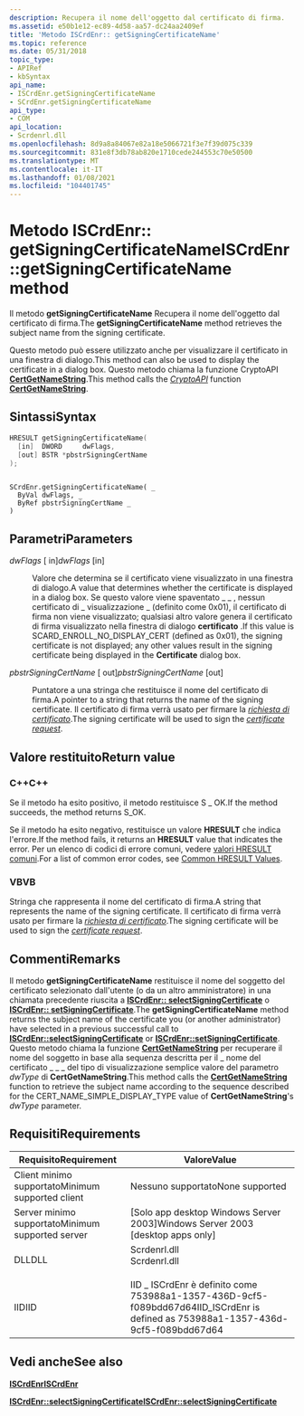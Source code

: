 ```yaml
---
description: Recupera il nome dell'oggetto dal certificato di firma.
ms.assetid: e50b1e12-ec89-4d58-aa57-dc24aa2409ef
title: 'Metodo ISCrdEnr:: getSigningCertificateName'
ms.topic: reference
ms.date: 05/31/2018
topic_type:
- APIRef
- kbSyntax
api_name:
- ISCrdEnr.getSigningCertificateName
- SCrdEnr.getSigningCertificateName
api_type:
- COM
api_location:
- Scrdenrl.dll
ms.openlocfilehash: 8d9a8a84067e82a18e5066721f3e7f39d075c339
ms.sourcegitcommit: 831e8f3db78ab820e1710cede244553c70e50500
ms.translationtype: MT
ms.contentlocale: it-IT
ms.lasthandoff: 01/08/2021
ms.locfileid: "104401745"
---
```

# <a name="iscrdenrgetsigningcertificatename-method"></a><span data-ttu-id="fff30-103">Metodo ISCrdEnr:: getSigningCertificateName</span><span class="sxs-lookup"><span data-stu-id="fff30-103">ISCrdEnr::getSigningCertificateName method</span></span>

<span data-ttu-id="fff30-104">Il metodo **getSigningCertificateName** Recupera il nome dell'oggetto dal certificato di firma.</span><span class="sxs-lookup"><span data-stu-id="fff30-104">The **getSigningCertificateName** method retrieves the subject name from the signing certificate.</span></span>

<span data-ttu-id="fff30-105">Questo metodo può essere utilizzato anche per visualizzare il certificato in una finestra di dialogo.</span><span class="sxs-lookup"><span data-stu-id="fff30-105">This method can also be used to display the certificate in a dialog box.</span></span> <span data-ttu-id="fff30-106">Questo metodo chiama la [](../secgloss/c-gly.md) funzione CryptoAPI [**CertGetNameString**](/windows/desktop/api/Wincrypt/nf-wincrypt-certgetnamestringa).</span><span class="sxs-lookup"><span data-stu-id="fff30-106">This method calls the [*CryptoAPI*](../secgloss/c-gly.md) function [**CertGetNameString**](/windows/desktop/api/Wincrypt/nf-wincrypt-certgetnamestringa).</span></span>

## <a name="syntax"></a><span data-ttu-id="fff30-107">Sintassi</span><span class="sxs-lookup"><span data-stu-id="fff30-107">Syntax</span></span>


```C++
HRESULT getSigningCertificateName(
  [in]  DWORD     dwFlags,
  [out] BSTR *pbstrSigningCertName
);
```


```VB

SCrdEnr.getSigningCertificateName( _
  ByVal dwFlags, _
  ByRef pbstrSigningCertName _
)
```





## <a name="parameters"></a><span data-ttu-id="fff30-108">Parametri</span><span class="sxs-lookup"><span data-stu-id="fff30-108">Parameters</span></span>

<dl> <dt>

<span data-ttu-id="fff30-109">*dwFlags* \[ in\]</span><span class="sxs-lookup"><span data-stu-id="fff30-109">*dwFlags* \[in\]</span></span>
</dt> <dd>

<span data-ttu-id="fff30-110">Valore che determina se il certificato viene visualizzato in una finestra di dialogo.</span><span class="sxs-lookup"><span data-stu-id="fff30-110">A value that determines whether the certificate is displayed in a dialog box.</span></span> <span data-ttu-id="fff30-111">Se questo valore viene spaventato \_ \_ , nessun certificato di \_ visualizzazione \_ (definito come 0x01), il certificato di firma non viene visualizzato; qualsiasi altro valore genera il certificato di firma visualizzato nella finestra di dialogo **certificato** .</span><span class="sxs-lookup"><span data-stu-id="fff30-111">If this value is SCARD\_ENROLL\_NO\_DISPLAY\_CERT (defined as 0x01), the signing certificate is not displayed; any other values result in the signing certificate being displayed in the **Certificate** dialog box.</span></span>

</dd> <dt>

<span data-ttu-id="fff30-112">*pbstrSigningCertName* \[ out\]</span><span class="sxs-lookup"><span data-stu-id="fff30-112">*pbstrSigningCertName* \[out\]</span></span>
</dt> <dd>

<span data-ttu-id="fff30-113">Puntatore a una stringa che restituisce il nome del certificato di firma.</span><span class="sxs-lookup"><span data-stu-id="fff30-113">A pointer to a string that returns the name of the signing certificate.</span></span> <span data-ttu-id="fff30-114">Il certificato di firma verrà usato per firmare la [*richiesta di certificato*](../secgloss/c-gly.md).</span><span class="sxs-lookup"><span data-stu-id="fff30-114">The signing certificate will be used to sign the [*certificate request*](../secgloss/c-gly.md).</span></span>

</dd> </dl>

## <a name="return-value"></a><span data-ttu-id="fff30-115">Valore restituito</span><span class="sxs-lookup"><span data-stu-id="fff30-115">Return value</span></span>

### <a name="c"></a><span data-ttu-id="fff30-116">C++</span><span class="sxs-lookup"><span data-stu-id="fff30-116">C++</span></span>

<span data-ttu-id="fff30-117">Se il metodo ha esito positivo, il metodo restituisce S \_ OK.</span><span class="sxs-lookup"><span data-stu-id="fff30-117">If the method succeeds, the method returns S\_OK.</span></span>

<span data-ttu-id="fff30-118">Se il metodo ha esito negativo, restituisce un valore **HRESULT** che indica l'errore.</span><span class="sxs-lookup"><span data-stu-id="fff30-118">If the method fails, it returns an **HRESULT** value that indicates the error.</span></span> <span data-ttu-id="fff30-119">Per un elenco di codici di errore comuni, vedere [valori HRESULT comuni](common-hresult-values.md).</span><span class="sxs-lookup"><span data-stu-id="fff30-119">For a list of common error codes, see [Common HRESULT Values](common-hresult-values.md).</span></span>

### <a name="vb"></a><span data-ttu-id="fff30-120">VB</span><span class="sxs-lookup"><span data-stu-id="fff30-120">VB</span></span>

<span data-ttu-id="fff30-121">Stringa che rappresenta il nome del certificato di firma.</span><span class="sxs-lookup"><span data-stu-id="fff30-121">A string that represents the name of the signing certificate.</span></span> <span data-ttu-id="fff30-122">Il certificato di firma verrà usato per firmare la [*richiesta di certificato*](../secgloss/c-gly.md).</span><span class="sxs-lookup"><span data-stu-id="fff30-122">The signing certificate will be used to sign the [*certificate request*](../secgloss/c-gly.md).</span></span>

## <a name="remarks"></a><span data-ttu-id="fff30-123">Commenti</span><span class="sxs-lookup"><span data-stu-id="fff30-123">Remarks</span></span>

<span data-ttu-id="fff30-124">Il metodo **getSigningCertificateName** restituisce il nome del soggetto del certificato selezionato dall'utente (o da un altro amministratore) in una chiamata precedente riuscita a [**ISCrdEnr:: selectSigningCertificate**](iscrdenr-selectsigningcertificate.md) o [**ISCrdEnr:: setSigningCertificate**](iscrdenr-setsigningcertificate.md).</span><span class="sxs-lookup"><span data-stu-id="fff30-124">The **getSigningCertificateName** method returns the subject name of the certificate you (or another administrator) have selected in a previous successful call to [**ISCrdEnr::selectSigningCertificate**](iscrdenr-selectsigningcertificate.md) or [**ISCrdEnr::setSigningCertificate**](iscrdenr-setsigningcertificate.md).</span></span> <span data-ttu-id="fff30-125">Questo metodo chiama la funzione [**CertGetNameString**](/windows/desktop/api/Wincrypt/nf-wincrypt-certgetnamestringa) per recuperare il nome del soggetto in base alla sequenza descritta per il \_ nome del certificato \_ \_ \_ del tipo di visualizzazione semplice valore del parametro *dwType* di **CertGetNameString**.</span><span class="sxs-lookup"><span data-stu-id="fff30-125">This method calls the [**CertGetNameString**](/windows/desktop/api/Wincrypt/nf-wincrypt-certgetnamestringa) function to retrieve the subject name according to the sequence described for the CERT\_NAME\_SIMPLE\_DISPLAY\_TYPE value of **CertGetNameString**'s *dwType* parameter.</span></span>

## <a name="requirements"></a><span data-ttu-id="fff30-126">Requisiti</span><span class="sxs-lookup"><span data-stu-id="fff30-126">Requirements</span></span>



| <span data-ttu-id="fff30-127">Requisito</span><span class="sxs-lookup"><span data-stu-id="fff30-127">Requirement</span></span> | <span data-ttu-id="fff30-128">Valore</span><span class="sxs-lookup"><span data-stu-id="fff30-128">Value</span></span> |
|-------------------------------------|-----------------------------------------------------------------------------------------|
| <span data-ttu-id="fff30-129">Client minimo supportato</span><span class="sxs-lookup"><span data-stu-id="fff30-129">Minimum supported client</span></span><br/> | <span data-ttu-id="fff30-130">Nessuno supportato</span><span class="sxs-lookup"><span data-stu-id="fff30-130">None supported</span></span><br/>                                                               |
| <span data-ttu-id="fff30-131">Server minimo supportato</span><span class="sxs-lookup"><span data-stu-id="fff30-131">Minimum supported server</span></span><br/> | <span data-ttu-id="fff30-132">\[Solo app desktop Windows Server 2003\]</span><span class="sxs-lookup"><span data-stu-id="fff30-132">Windows Server 2003 \[desktop apps only\]</span></span><br/>                                    |
| <span data-ttu-id="fff30-133">DLL</span><span class="sxs-lookup"><span data-stu-id="fff30-133">DLL</span></span><br/>                      | <dl> <span data-ttu-id="fff30-134"><dt>Scrdenrl.dll</dt></span><span class="sxs-lookup"><span data-stu-id="fff30-134"><dt>Scrdenrl.dll</dt></span></span> </dl> |
| <span data-ttu-id="fff30-135">IID</span><span class="sxs-lookup"><span data-stu-id="fff30-135">IID</span></span><br/>                      | <span data-ttu-id="fff30-136">IID \_ ISCrdEnr è definito come 753988a1-1357-436D-9cf5-f089bdd67d64</span><span class="sxs-lookup"><span data-stu-id="fff30-136">IID\_ISCrdEnr is defined as 753988a1-1357-436d-9cf5-f089bdd67d64</span></span><br/>             |



## <a name="see-also"></a><span data-ttu-id="fff30-137">Vedi anche</span><span class="sxs-lookup"><span data-stu-id="fff30-137">See also</span></span>

<dl> <dt>

[<span data-ttu-id="fff30-138">**ISCrdEnr**</span><span class="sxs-lookup"><span data-stu-id="fff30-138">**ISCrdEnr**</span></span>](iscrdenr.md)
</dt> <dt>

[<span data-ttu-id="fff30-139">**ISCrdEnr::selectSigningCertificate**</span><span class="sxs-lookup"><span data-stu-id="fff30-139">**ISCrdEnr::selectSigningCertificate**</span></span>](iscrdenr-selectsigningcertificate.md)
</dt> </dl>

 

 
